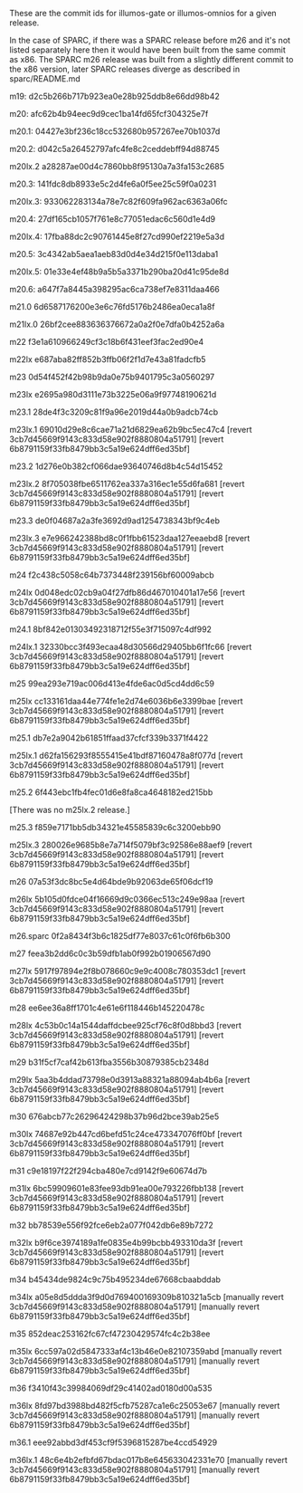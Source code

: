 These are the commit ids for illumos-gate or illumos-omnios
for a given release.

In the case of SPARC, if there was a SPARC release before m26 and it's not
listed  separately here then it would have been built from the same commit
as x86. The SPARC m26 release was built from a slightly different commit to
the x86 version, later SPARC releases diverge as described in sparc/README.md

m19:
d2c5b266b717b923ea0e28b925ddb8e66dd98b42

m20:
afc62b4b94eec9d9cec1ba14fd65fcf304325e7f

m20.1:
04427e3bf236c18cc532680b957267ee70b1037d

m20.2:
d042c5a26452797afc4fe8c2ceddebff94d88745

m20lx.2
a28287ae00d4c7860bb8f95130a7a3fa153c2685

m20.3:
141fdc8db8933e5c2d4fe6a0f5ee25c59f0a0231

m20lx.3:
933062283134a78e7c82f609fa962ac6363a06fc

m20.4:
27df165cb1057f761e8c77051edac6c560d1e4d9

m20lx.4:
17fba88dc2c90761445e8f27cd990ef2219e5a3d

m20.5:
3c4342ab5aea1aeb83d0d4e34d215f0e113daba1

m20lx.5:
01e33e4ef48b9a5b5a3371b290ba20d41c95de8d

m20.6:
a647f7a8445a398295ac6ca738ef7e8311daa466

m21.0
6d6587176200e3e6c76fd5176b2486ea0eca1a8f

m21lx.0
26bf2cee883636376672a0a2f0e7dfa0b4252a6a

m22
f3e1a610966249cf3c18b6f431eef3fac2ed90e4

m22lx
e687aba82ff852b3ffb06f2f1d7e43a81fadcfb5

m23
0d54f452f42b98b9da0e75b9401795c3a0560297

m23lx
e2695a980d3111e73b3225e06a9f97748190621d

m23.1
28de4f3c3209c81f9a96e2019d44a0b9adcb74cb

m23lx.1
69010d29e8c6cae71a21d6829ea62b9bc5ec47c4
[revert 3cb7d45669f9143c833d58e902f8880804a51791]
[revert 6b8791159f33fb8479bb3c5a19e624dff6ed35bf]

m23.2
1d276e0b382cf066dae93640746d8b4c54d15452

m23lx.2
8f705038fbe6511762ea337a316ec1e55d6fa681
[revert 3cb7d45669f9143c833d58e902f8880804a51791]
[revert 6b8791159f33fb8479bb3c5a19e624dff6ed35bf]

m23.3
de0f04687a2a3fe3692d9ad1254738343bf9c4eb

m23lx.3
e7e966242388bd8c0f1fbb61523daa127eeaebd8
[revert 3cb7d45669f9143c833d58e902f8880804a51791]
[revert 6b8791159f33fb8479bb3c5a19e624dff6ed35bf]

m24
f2c438c5058c64b7373448f239156bf60009abcb

m24lx
0d048edc02cb9a04f27dfb86d467010401a17e56
[revert 3cb7d45669f9143c833d58e902f8880804a51791]
[revert 6b8791159f33fb8479bb3c5a19e624dff6ed35bf]

m24.1
8bf842e01303492318712f55e3f715097c4df992

m24lx.1
32330bcc3f493ecaa48d30566d29405bb6f1fc66
[revert 3cb7d45669f9143c833d58e902f8880804a51791]
[revert 6b8791159f33fb8479bb3c5a19e624dff6ed35bf]

m25
99ea293e719ac006d413e4fde6ac0d5cd4dd6c59

m25lx
cc133161daa44e774fe1e2d74e6036b6e3399bae
[revert 3cb7d45669f9143c833d58e902f8880804a51791]
[revert 6b8791159f33fb8479bb3c5a19e624dff6ed35bf]

m25.1
db7e2a9042b61851ffaad37cfcf339b3371f4422

m25lx.1
d62fa156293f8555415e41bdf87160478a8f077d
[revert 3cb7d45669f9143c833d58e902f8880804a51791]
[revert 6b8791159f33fb8479bb3c5a19e624dff6ed35bf]

m25.2
6f443ebc1fb4fec01d6e8fa8ca4648182ed215bb

[There was no m25lx.2 release.]

m25.3
f859e7171bb5db34321e45585839c6c3200ebb90

m25lx.3
280026e9685b8e7a714f5079bf3c92586e88aef9
[revert 3cb7d45669f9143c833d58e902f8880804a51791]
[revert 6b8791159f33fb8479bb3c5a19e624dff6ed35bf]

m26
07a53f3dc8bc5e4d64bde9b92063de65f06dcf19

m26lx
5b105d0fdce04f16669d9c0366ec513c249e98aa
[revert 3cb7d45669f9143c833d58e902f8880804a51791]
[revert 6b8791159f33fb8479bb3c5a19e624dff6ed35bf]

m26.sparc
0f2a8434f3b6c1825df77e8037c61c0f6fb6b300

m27
feea3b2dd6c0c3b59dfb1ab0f992b01906567d90

m27lx
5917f97894e2f8b078660c9e9c4008c780353dc1
[revert 3cb7d45669f9143c833d58e902f8880804a51791]
[revert 6b8791159f33fb8479bb3c5a19e624dff6ed35bf]

m28
ee6ee36a8ff1701c4e61e6f118446b145220478c

m28lx
4c53b0c14a1544daffdcbee925cf76c8f0d8bbd3
[revert 3cb7d45669f9143c833d58e902f8880804a51791]
[revert 6b8791159f33fb8479bb3c5a19e624dff6ed35bf]

m29
b31f5cf7caf42b613fba3556b30879385cb2348d

m29lx
5aa3b4ddad73798e0d3913a88321a88094ab4b6a
[revert 3cb7d45669f9143c833d58e902f8880804a51791]
[revert 6b8791159f33fb8479bb3c5a19e624dff6ed35bf]

m30
676abcb77c26296424298b37b96d2bce39ab25e5

m30lx
74687e92b447cd6befd51c24ce473347076ff0bf
[revert 3cb7d45669f9143c833d58e902f8880804a51791]
[revert 6b8791159f33fb8479bb3c5a19e624dff6ed35bf]

m31
c9e18197f22f294cba480e7cd9142f9e60674d7b

m31lx
6bc59909601e83fee93db91ea00e793226fbb138
[revert 3cb7d45669f9143c833d58e902f8880804a51791]
[revert 6b8791159f33fb8479bb3c5a19e624dff6ed35bf]

m32
bb78539e556f92fce6eb2a077f042db6e89b7272

m32lx
b9f6ce3974189a1fe0835e4b99bcbb493310da3f
[revert 3cb7d45669f9143c833d58e902f8880804a51791]
[revert 6b8791159f33fb8479bb3c5a19e624dff6ed35bf]

m34
b45434de9824c9c75b495234de67668cbaabddab

m34lx
a05e8d5ddda3f9d0d769400169309b810321a5cb
[manually revert 3cb7d45669f9143c833d58e902f8880804a51791]
[manually revert 6b8791159f33fb8479bb3c5a19e624dff6ed35bf]

m35
852deac253162fc67cf47230429574fc4c2b38ee

m35lx
6cc597a02d5847333af4c13b46e0e82107359abd
[manually revert 3cb7d45669f9143c833d58e902f8880804a51791]
[manually revert 6b8791159f33fb8479bb3c5a19e624dff6ed35bf]

m36
f3410f43c39984069df29c41402ad0180d00a535

m36lx
8fd97bd3988bd482f5cfb75287ca1e6c25053e67
[manually revert 3cb7d45669f9143c833d58e902f8880804a51791]
[manually revert 6b8791159f33fb8479bb3c5a19e624dff6ed35bf]

m36.1
eee92abbd3df453cf9f5396815287be4ccd54929

m36lx.1
48c6e4b2efbfd67bdac017b8e645633042331e70
[manually revert 3cb7d45669f9143c833d58e902f8880804a51791]
[manually revert 6b8791159f33fb8479bb3c5a19e624dff6ed35bf]
